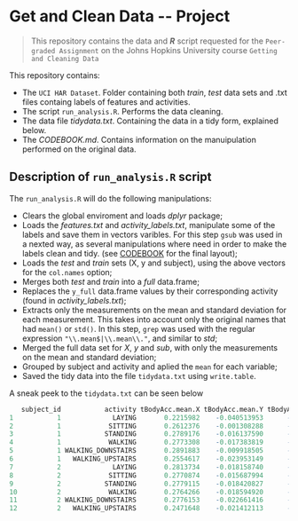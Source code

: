 # Get and Clean Data -- Project

> This repository contains the data and ___R___ script requested for the 
`Peer-graded Assignment` on the Johns Hopkins University course `Getting and Cleaning Data`

This repository contains: 
   - The `UCI HAR Dataset`. Folder containing both _train_, _test_ data sets and .txt 
   files containg labels of features and activities.
   - The script `run_analysis.R`. Performs the data cleaning.
   - The data file _tidydata.txt_. Containing the data in a tidy form, explained below.
   - The _CODEBOOK.md_. Contains information on the manuipulation performed on the original data. 
   
## Description of `run_analysis.R` script

The `run_analysis.R` will do the following manipulations:
  - Clears the global enviroment and loads _dplyr_ package;
  - Loads the _features.txt_ and _activity_labels.txt_, manipulate some of the labels and save them in vectors varibles. 
  For this step `gsub` was used in a nexted way, as several manipulations where need in order to make the labels 
  clean and tidy. (see [CODEBOOK](https://github.com/hugser/STUDY-ORGANIZER/blob/master/Courses/Coursera/Data_Science_Specialization_JohnsHopkinsUniversity/Getting_and_Cleaning_Data/Week4/get_and_clean_data_PROJECT/CODEBOOK.md) for the final layout);
  - Loads the _test_ and _train_ sets (X, y and subject), using the above vectors for the `col.names` option;
  - Merges both _test_ and _train_ into a _full_ data.frame;
  - Replaces the `y_full` data.frame values by their corresponding activity (found in _activity_labels.txt_);
  - Extracts only the measurements on the mean and standard deviation for each measurement. 
  This takes into account only the original names that had `mean()` or `std()`. In this step, `grep` was used with the 
  regular expression `"\\.mean$|\\.mean\\."`, and similar to _std_;
  - Merged the full data set for _X_, _y_ and _sub_, with only the measurements on the mean and standard deviation;
  - Grouped by subject and activity and aplied the `mean` for each variable;
  - Saved the tidy data into the file `tidydata.txt` using `write.table`.
  
A sneak peek to the `tidydata.txt` can be seen below

```R
   subject_id           activity tBodyAcc.mean.X tBodyAcc.mean.Y tBodyAcc.mean.Z tBodyAcc.std.X
1           1             LAYING       0.2215982    -0.040513953      -0.1132036    -0.92805647
2           1            SITTING       0.2612376    -0.001308288      -0.1045442    -0.97722901
3           1           STANDING       0.2789176    -0.016137590      -0.1106018    -0.99575990
4           1            WALKING       0.2773308    -0.017383819      -0.1111481    -0.28374026
5           1 WALKING_DOWNSTAIRS       0.2891883    -0.009918505      -0.1075662     0.03003534
6           1   WALKING_UPSTAIRS       0.2554617    -0.023953149      -0.0973020    -0.35470803
7           2             LAYING       0.2813734    -0.018158740      -0.1072456    -0.97405946
8           2            SITTING       0.2770874    -0.015687994      -0.1092183    -0.98682228
9           2           STANDING       0.2779115    -0.018420827      -0.1059085    -0.98727189
10          2            WALKING       0.2764266    -0.018594920      -0.1055004    -0.42364284
11          2 WALKING_DOWNSTAIRS       0.2776153    -0.022661416      -0.1168129     0.04636668
12          2   WALKING_UPSTAIRS       0.2471648    -0.021412113      -0.1525139    -0.30437641
```

